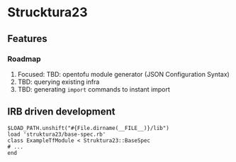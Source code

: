 # Strucktura23

## Features

### Roadmap 

1. Focused: TBD: opentofu module generator (JSON Configuration Syntax)
2. TBD: querying existing infra
3. TBD: generating `import` commands to instant import


## IRB driven development

```
$LOAD_PATH.unshift("#{File.dirname(__FILE__)}/lib")
load 'struktura23/base-spec.rb'
class ExampleTfModule < Struktura23::BaseSpec
# ...
end
```
 
